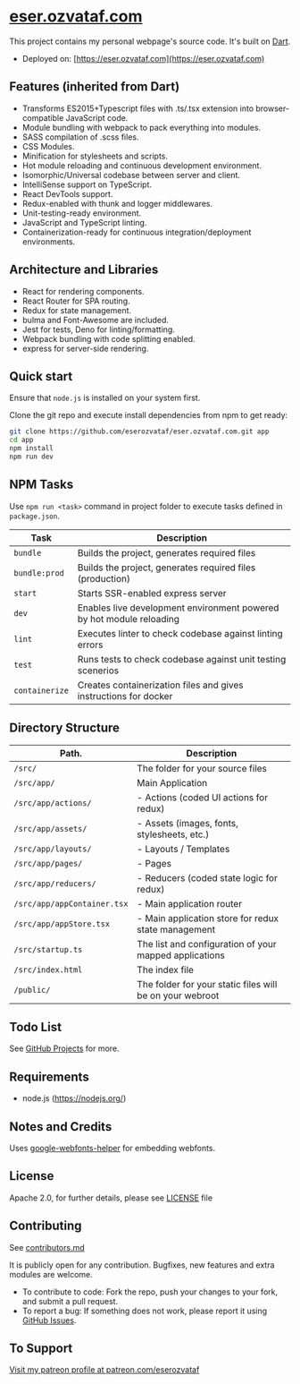 # [eser.ozvataf.com](https://github.com/eserozvataf/eser.ozvataf.com)

This project contains my personal webpage's source code. It's built on
[Dart](https://github.com/eserozvataf/dart).

- Deployed on: [https://eser.ozvataf.com](https://eser.ozvataf.com)

## Features (inherited from Dart)

- Transforms ES2015+Typescript files with .ts/.tsx extension into
  browser-compatible JavaScript code.
- Module bundling with webpack to pack everything into modules.
- SASS compilation of .scss files.
- CSS Modules.
- Minification for stylesheets and scripts.
- Hot module reloading and continuous development environment.
- Isomorphic/Universal codebase between server and client.
- IntelliSense support on TypeScript.
- React DevTools support.
- Redux-enabled with thunk and logger middlewares.
- Unit-testing-ready environment.
- JavaScript and TypeScript linting.
- Containerization-ready for continuous integration/deployment environments.

## Architecture and Libraries

- React for rendering components.
- React Router for SPA routing.
- Redux for state management.
- bulma and Font-Awesome are included.
- Jest for tests, Deno for linting/formatting.
- Webpack bundling with code splitting enabled.
- express for server-side rendering.

## Quick start

Ensure that `node.js` is installed on your system first.

Clone the git repo and execute install dependencies from npm to get ready:

```sh
git clone https://github.com/eserozvataf/eser.ozvataf.com.git app
cd app
npm install
npm run dev
```

## NPM Tasks

Use `npm run <task>` command in project folder to execute tasks defined in
`package.json`.

| Task           | Description                                                          |
| -------------- | -------------------------------------------------------------------- |
| `bundle`       | Builds the project, generates required files                         |
| `bundle:prod`  | Builds the project, generates required files (production)            |
| `start`        | Starts SSR-enabled express server                                    |
| `dev`          | Enables live development environment powered by hot module reloading |
| `lint`         | Executes linter to check codebase against linting errors             |
| `test`         | Runs tests to check codebase against unit testing scenerios          |
| `containerize` | Creates containerization files and gives instructions for docker     |

## Directory Structure

| Path.                       | Description                                              |
| --------------------------- | -------------------------------------------------------- |
| `/src/`                     | The folder for your source files                         |
| `/src/app/`                 | Main Application                                         |
| `/src/app/actions/`         | - Actions (coded UI actions for redux)                   |
| `/src/app/assets/`          | - Assets (images, fonts, stylesheets, etc.)              |
| `/src/app/layouts/`         | - Layouts / Templates                                    |
| `/src/app/pages/`           | - Pages                                                  |
| `/src/app/reducers/`        | - Reducers (coded state logic for redux)                 |
| `/src/app/appContainer.tsx` | - Main application router                                |
| `/src/app/appStore.tsx`     | - Main application store for redux state management      |
| `/src/startup.ts`           | The list and configuration of your mapped applications   |
| `/src/index.html`           | The index file                                           |
| `/public/`                  | The folder for your static files will be on your webroot |

## Todo List

See [GitHub Projects](https://github.com/eserozvataf/eser.ozvataf.com/projects)
for more.

## Requirements

- node.js (https://nodejs.org/)

## Notes and Credits

Uses [google-webfonts-helper](https://google-webfonts-helper.herokuapp.com/) for
embedding webfonts.

## License

Apache 2.0, for further details, please see [LICENSE](LICENSE) file

## Contributing

See [contributors.md](contributors.md)

It is publicly open for any contribution. Bugfixes, new features and extra
modules are welcome.

- To contribute to code: Fork the repo, push your changes to your fork, and
  submit a pull request.
- To report a bug: If something does not work, please report it using
  [GitHub Issues](https://github.com/eserozvataf/eser.ozvataf.com/issues).

## To Support

[Visit my patreon profile at patreon.com/eserozvataf](https://www.patreon.com/eserozvataf)
